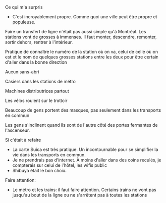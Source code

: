 Ce qui m'a surpris
- C'est incroyablement propre. Comme quoi une ville peut être propre et populeuse.

Faire un transfert de ligne n'était pas aussi simple qu'à Montréal. Les stations vont de grosses à immenses. Il faut monter, descendre, remonter, sortir dehors, rentrer à l'intérieur.

Pratique de connaître le numéro de la station où on va, celui de celle où on est et le nom de quelques grosses stations entre les deux pour être certain d'aller dans la bonne direction

Aucun sans-abri

Casiers dans les stations de métro

Machines distributrices partout

Les vélos roulent sur le trottoir

Beaucoup de gens portent des masques, pas seulement dans les transports en commun

Les gens s'inclinent quand ils sont de l'autre côté des portes fermantes de l'ascenseur.

Si c'était à refaire
- La carte Suica est très pratique. Un incontournable pour se simplifier la vie dans les transports en commun.
- Je ne prendrais pas d'internet. À moins d'aller dans des coins reculés, je compterais sur celui de l'hôtel, les wifis public
- Shibuya était le bon choix.

Faire attention:
- Le métro et les trains: il faut faire attention. Certains trains ne vont pas jusqu'au bout de la ligne ou ne s'arrêtent pas à toutes les stations
